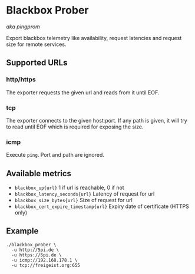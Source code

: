 # Blackbox Prober
*aka pingprom*

Export blackbox telemetry like availability, request latencies and
request size for remote services.

## Supported URLs
### http/https
The exporter requests the given url and reads from it until EOF.

### tcp
The exporter connects to the given host:port. If any path is given, it
will try to read until EOF which is required for exposing the size.

### icmp
Execute `ping`. Port and path are ignored.

## Available metrics
- `blackbox_up{url}` 1 if url is reachable, 0 if not
- `blackbox_latency_seconds{url}` Latency of request for url
- `blackbox_size_bytes{url}` Size of request for url
- `blackbox_cert_expire_timestamp{url}` Expiry date of certificate (HTTPS only)

## Example

    ./blackbox_prober \
      -u http://5pi.de \
      -u https://5pi.de \
      -u icmp://192.168.178.1 \
      -u tcp://freigeist.org:655

